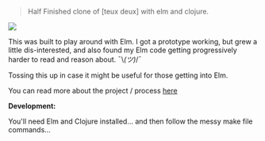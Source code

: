 > Half Finished clone of [teux deux] with elm and clojure.

![]('./screenshot.png')

This was built to play around with Elm. I got a prototype working, but grew a
little dis-interested, and also found my Elm code getting progressively harder
to read and reason about. ¯\\_(ツ)_/¯ 

Tossing this up in case it might be useful for those getting into Elm.

You can read more about the project / process [here](https://tylersloane.com/posts/2018-09-elm-floundering/)

**Development:**

You'll need Elm and Clojure installed... and then follow the messy make file
commands...
